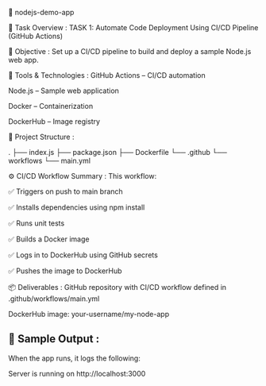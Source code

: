 🚀 nodejs-demo-app

📌 Task Overview :
TASK 1: Automate Code Deployment Using CI/CD Pipeline (GitHub Actions)

🎯 Objective :
Set up a CI/CD pipeline to build and deploy a sample Node.js web app.

🧰 Tools & Technologies :
GitHub Actions – CI/CD automation

Node.js – Sample web application

Docker – Containerization

DockerHub – Image registry

📁 Project Structure :

.
├── index.js
├── package.json
├── Dockerfile
└── .github
    └── workflows
        └── main.yml

⚙️ CI/CD Workflow Summary :
This workflow:

✅ Triggers on push to main branch

✅ Installs dependencies using npm install

✅ Runs unit tests

✅ Builds a Docker image

✅ Logs in to DockerHub using GitHub secrets

✅ Pushes the image to DockerHub


📦 Deliverables :
GitHub repository with CI/CD workflow defined in .github/workflows/main.yml

DockerHub image: your-username/my-node-app

## 🧪 Sample Output :

When the app runs, it logs the following:

Server is running on http://localhost:3000
